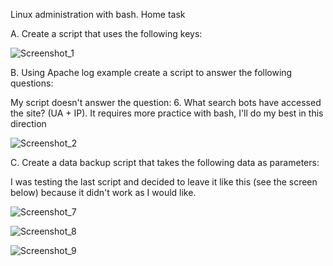 Linux administration with bash. Home task

A. Create a script that uses the following keys:

![Screenshot_1](https://user-images.githubusercontent.com/75696130/107672861-10f42380-6c9e-11eb-98df-e36658832dfa.png)

B. Using Apache log example create a script to answer the following questions:

My script doesn't answer the question:
6. What search bots have accessed the site? (UA + IP).
It requires more practice with bash, I'll do my best in this direction

![Screenshot_2](https://user-images.githubusercontent.com/75696130/107673767-f8d0d400-6c9e-11eb-8ef4-b703b24c2112.png)

C. Create a data backup script that takes the following data as parameters:

I was testing the last script and decided to leave it like this (see the screen below) because it didn't work as I would like.

![Screenshot_7](https://user-images.githubusercontent.com/75696130/107674290-7c8ac080-6c9f-11eb-9a69-48efa0d821ec.png)


![Screenshot_8](https://user-images.githubusercontent.com/75696130/107674305-801e4780-6c9f-11eb-90ad-5cc71eb83a56.png)


![Screenshot_9](https://user-images.githubusercontent.com/75696130/107674313-83b1ce80-6c9f-11eb-827c-57216cecb162.png)
